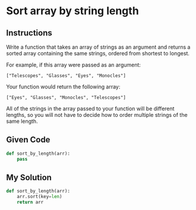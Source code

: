 # Sort array by string length

## Instructions

Write a function that takes an array of strings as an argument and returns a sorted array containing the same strings, ordered from shortest to longest.

For example, if this array were passed as an argument:

```
["Telescopes", "Glasses", "Eyes", "Monocles"]
```

Your function would return the following array:

```
["Eyes", "Glasses", "Monocles", "Telescopes"]
```

All of the strings in the array passed to your function will be different lengths, so you will not have to decide how to order multiple strings of the same length.

## Given Code
```python
def sort_by_length(arr):
    pass
```

## My Solution
```python
def sort_by_length(arr):
    arr.sort(key=len)
    return arr
```
